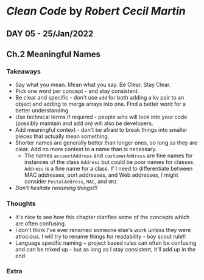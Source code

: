 # *Clean Code* by *Robert Cecil Martin*

## DAY 05 - 25/Jan/2022
## Ch.2 Meaningful Names

### Takeaways
- Say what you mean. Mean what you say. Be Clear. Stay Clear.
- Pick one word per concept - and stay consistent.
- Be clear and specific - don't use `add` for both adding a kv pair to an object and adding to merge arrays into one. Find a better word for a better understanding.
- Use technical terms if required - people who will look into your code (possibly maintain and add on) will also be developers.
- Add meaningful context - don't be afraid to break things into smaller pieces that actually mean something.
- Shorter names are generally better than longer ones, so long as they are clear. Add no more context to a name than is necessary.
  - The names `accountAddress` and `customerAddress` are fine names for instances of the class `Address` but could be poor names for classes. `Address` is a fine name for a class. If I need to differentiate between MAC addresses, port addresses, and Web addresses, I might consider `PostalAddress`, `MAC`, and `URI`.
- *Don't hesitate renaming things!!!*


### Thoughts
- It's nice to see how this chapter clarifies some of the concepts which are often confusing.
- I don't think I've ever renamed someone else's work unless they were atrocious. I will try to rename things for readability - boy scout rule!!
- Language specific naming + project based rules can often be confusing and can be mixed up - but as long as I stay consistent, it'll add up in the end.

### Extra
